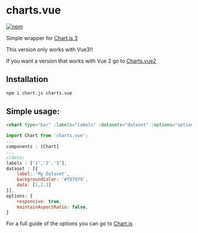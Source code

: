 # charts.vue
[![npm][npm-img]][npm-url]

Simple wrapper for [Chart.js 3][chartjs-url]

This version only works with Vue3!!

If you want a version that works with Vue 2 go to [Charts.vue2](https://github.com/tritiumcl/charts.vue2)

## Installation
```sh
npm i chart.js charts.vue
```

## Simple usage:
```html
<chart type="bar" :labels="labels" :datasets="dataset" :options="options" />
```
```js
import Chart from 'charts.vue';
...
components : [Chart]
...
//data:
labels : ['1','2','3'],
dataset : [{
	label: 'My Dataset',
	backgroundColor: '#f87979',
	data: [1,2,3]
}],
options: {
	responsive: true,
	maintainAspectRatio: false,
}
```

For a full guide of the options you can go to [Chart.js][chartjs-url]

[npm-img]: https://img.shields.io/npm/v/charts.vue.svg
[npm-url]: https://npmjs.com/package/charts.vue
[chartjs-url]: https://www.chartjs.org/docs/next/index